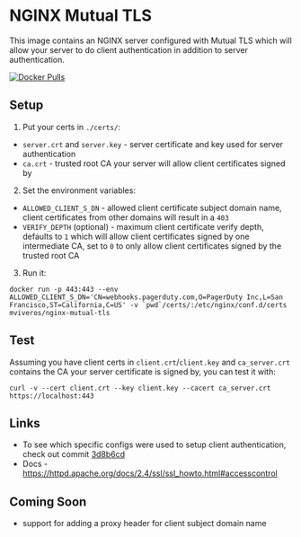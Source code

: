 # NGINX Mutual TLS

This image contains an NGINX server configured with Mutual TLS which will allow your server to do client authentication in addition to server authentication.

[![Docker Pulls](https://img.shields.io/docker/pulls/mviveros/nginx-mutual-tls.svg)](https://hub.docker.com/r/mviveros/nginx-mutual-tls/)


## Setup
1. Put your certs in `./certs/`:
* `server.crt` and `server.key` - server certificate and key used for server authentication
* `ca.crt` - trusted root CA your server will allow client certificates signed by
2. Set the environment variables:
* `ALLOWED_CLIENT_S_DN` - allowed client certificate subject domain name, client certificates from other domains will result in a `403`
* `VERIFY_DEPTH` (optional) - maximum client certificate verify depth, defaults to `1` which will allow client certificates signed by one intermediate CA, set to `0` to only allow client certificates signed by the trusted root CA
3. Run it:
```
docker run -p 443:443 --env ALLOWED_CLIENT_S_DN='CN=webhooks.pagerduty.com,O=PagerDuty Inc,L=San Francisco,ST=California,C=US' -v `pwd`/certs/:/etc/nginx/conf.d/certs mviveros/nginx-mutual-tls
```

## Test
Assuming you have client certs in `client.crt`/`client.key` and `ca_server.crt` contains the CA your server certificate is signed by, you can test it with:
```
curl -v --cert client.crt --key client.key --cacert ca_server.crt https://localhost:443
```

## Links
* To see which specific configs were used to setup client authentication, check out commit [3d8b6cd](https://github.com/MichaelViveros/apache-mutual-tls/commit/3d8b6cd77cc04a1e4ad4807039cb991af1aa04bc)
* Docs - https://httpd.apache.org/docs/2.4/ssl/ssl_howto.html#accesscontrol

## Coming Soon
* support for adding a proxy header for client subject domain name
